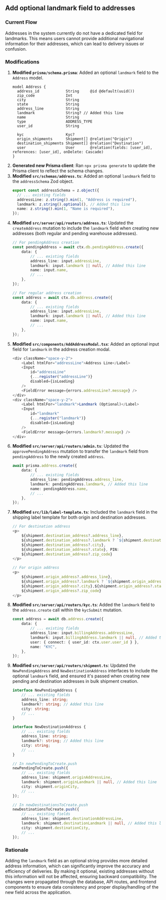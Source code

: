 ## Add optional landmark field to addresses

### Current Flow
Addresses in the system currently do not have a dedicated field for landmarks. This means users cannot provide additional navigational information for their addresses, which can lead to delivery issues or confusion.

### Modifications
1.  **Modified `prisma/schema.prisma`**: Added an optional `landmark` field to the `Address` model.
    ```prisma
    model Address {
      address_id            String     @id @default(uuid())
      zip_code              Int
      city                  String
      state                 String
      address_line          String
      landmark              String? // Added this line
      name                  String
      type                  ADDRESS_TYPE
      user_id               String

      kyc                   Kyc?
      origin_shipments      Shipment[] @relation("Origin")
      destination_shipments Shipment[] @relation("Destination")
      user                  User       @relation(fields: [user_id], references: [user_id], onDelete: Cascade)
    }
    ```
2.  **Generated new Prisma client**: Ran `npx prisma generate` to update the Prisma client to reflect the schema changes.
3.  **Modified `src/schemas/address.ts`**: Added an optional `landmark` field to the `addressSchema` Zod object.
    ```typescript
    export const addressSchema = z.object({
      // ... existing fields
      addressLine: z.string().min(1, "Address is required"),
      landmark: z.string().optional(), // Added this line
      name: z.string().min(1, "Name is required"),
    });
    ```
4.  **Modified `src/server/api/routers/address.ts`**: Updated the `createAddress` mutation to include the `landmark` field when creating new addresses (both regular and pending warehouse addresses).
    ```typescript
    // For pendingAddress creation
    const pendingAddress = await ctx.db.pendingAddress.create({
        data: {
            // ... existing fields
            address_line: input.addressLine,
            landmark: input.landmark || null, // Added this line
            name: input.name,
            // ...
        },
    });

    // For regular address creation
    const address = await ctx.db.address.create({
        data: {
            // ... existing fields
            address_line: input.addressLine,
            landmark: input.landmark || null, // Added this line
            name: input.name,
            // ...
        },
    });
    ```
5.  **Modified `src/components/AddAddressModal.tsx`**: Added an optional input field for `landmark` in the address creation modal.
    ```typescript
    <div className="space-y-2">
        <Label htmlFor="addressLine">Address Line</Label>
        <Input
            id="addressLine"
            {...register("addressLine")}
            disabled={isLoading}
        />
        <FieldError message={errors.addressLine?.message} />
    </div>
    <div className="space-y-2">
        <Label htmlFor="landmark">Landmark (Optional)</Label>
        <Input
            id="landmark"
            {...register("landmark")}
            disabled={isLoading}
        />
        <FieldError message={errors.landmark?.message} />
    </div>
    ```
6.  **Modified `src/server/api/routers/admin.ts`**: Updated the `approvePendingAddress` mutation to transfer the `landmark` field from `pendingAddress` to the newly created `address`.
    ```typescript
    await prisma.address.create({
        data: {
            // ... existing fields
            address_line: pendingAddress.address_line,
            landmark: pendingAddress.landmark, // Added this line
            name: pendingAddress.name,
            // ...
        },
    });
    ```
7.  **Modified `src/lib/label-template.ts`**: Included the `landmark` field in the shipping label template for both origin and destination addresses.
    ```typescript
    // For destination address
    <p>
        ${shipment.destination_address?.address_line},
        ${shipment.destination_address?.landmark ? `${shipment.destination_address.landmark},` : ''} // Added this line
        ${shipment.destination_address?.city},
        ${shipment.destination_address?.state}, PIN:
        ${shipment.destination_address?.zip_code}
    </p>

    // For origin address
    <p>
        ${shipment.origin_address?.address_line},
        ${shipment.origin_address?.landmark ? `${shipment.origin_address.landmark},` : ''} // Added this line
        ${shipment.origin_address?.city},${shipment.origin_address?.state},
        ${shipment.origin_address?.zip_code}
    </p>
    ```
8.  **Modified `src/server/api/routers/kyc.ts`**: Added the `landmark` field to the `address.create` call within the `kycSubmit` mutation.
    ```typescript
    const address = await db.address.create({
        data: {
            // ... existing fields
            address_line: input.billingAddress.addressLine,
            landmark: input.billingAddress.landmark || null, // Added this line
            user: { connect: { user_id: ctx.user.user_id } },
            name: "KYC",
        },
    });
    ```
9.  **Modified `src/server/api/routers/shipment.ts`**: Updated the `NewPendingAddress` and `NewDestinationAddress` interfaces to include the optional `landmark` field, and ensured it's passed when creating new pending and destination addresses in bulk shipment creation.
    ```typescript
    interface NewPendingAddress {
        // ... existing fields
        address_line: string;
        landmark?: string; // Added this line
        city: string;
        // ...
    }

    interface NewDestinationAddress {
        // ... existing fields
        address_line: string;
        landmark?: string; // Added this line
        city: string;
        // ...
    }

    // In newPendingToCreate.push
    newPendingToCreate.push({
        // ... existing fields
        address_line: shipment.originAddressLine,
        landmark: shipment.originLandmark || null, // Added this line
        city: shipment.originCity,
        // ...
    });

    // In newDestinationsToCreate.push
    newDestinationsToCreate.push({
        // ... existing fields
        address_line: shipment.destinationAddressLine,
        landmark: shipment.destinationLandmark || null, // Added this line
        city: shipment.destinationCity,
        // ...
    });
    ```

### Rationale
Adding the `landmark` field as an optional string provides more detailed address information, which can significantly improve the accuracy and efficiency of deliveries. By making it optional, existing addresses without this information will not be affected, ensuring backward compatibility. The changes were propagated through the database, API routes, and frontend components to ensure data consistency and proper display/handling of the new field across the application.